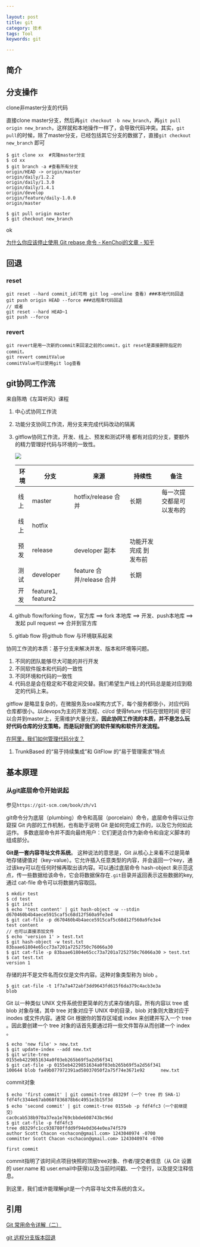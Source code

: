 ```yaml
---

layout: post
title: git
category: 技术
tags: Tool
keywords: git

---
```


## 简介


## 分支操作

clone非master分支的代码

直接clone master分支，然后再`git checkout -b new_branch`，再`git pull origin new_branch`，这样就和本地操作一样了，会导致代码冲突。其实，`git pull`的时候，除了master分支，已经包括其它分支的数据了，直接`git checkout new_branch` 即可


	$ git clone xx  #克隆master分支
	$ cd xx
	$ git branch -a #查看所有分支
	origin/HEAD -> origin/master
	origin/daily/1.2.2
	origin/daily/1.3.0
	origin/daily/1.4.1
	origin/develop
	origin/feature/daily-1.0.0
	origin/master
	
	$ git pull origin master
	$ git checkout new_branch

ok

[为什么你应该停止使用 Git rebase 命令 - KenChoi的文章 - 知乎](https://zhuanlan.zhihu.com/p/29682134)

## 回退

### reset

    git reset --hard commit_id(可用 git log –oneline 查看) ###本地代码回退
    git push origin HEAD --force ###远程库代码回退
    // 或者
    git reset --hard HEAD~1
    git push --force

### revert
    
    git revert是用一次新的commit来回滚之前的commit，git reset是直接删除指定的commit。
    git revert commitValue
    commitValue可以使用git log查看
    	
## git协同工作流

来自陈皓《左耳听风》课程

1. 中心式协同工作流
2. 功能分支协同工作流，用分支来完成代码改动的隔离
3. gitflow协同工作流，开发、线上、预发和测试环境 都有对应的分支，要额外的精力管理好代码与环境的一致性。

	![](/public/upload/tool/git_flow.PNG)
	
	|环境|分支|来源|持续性|备注|
	|---|---|---|---|---|
	|线上|master|hotfix/release 合并|长期|每一次提交都是可以发布的|
	|线上|hotfix||||
	|预发|release| developer 副本|功能开发完成 到 发布前|
	|测试|developer|feature 合并/release 合并|长期|
	|开发|feature1, feature2||
	
4. github flow/forking flow，官方库 ==> fork 本地库 ==> 开发、push本地库 ==> 发起 pull request ==> 合并到官方库
5. gitlab flow 将github flow 与环境联系起来

协同工作流的本质：基于分支来解决并发、版本和环境等问题。

1. 不同的团队能够尽大可能的并行开发
2. 不同软件版本和代码的一致性
3. 不同环境和代码的一致性
4. 代码总是会在稳定和不稳定间交替。我们希望生产线上的代码总是能对应到稳定的代码上来。

gitflow 是略显复杂的，在微服务及soa架构方式下，每个服务都很小，对应代码仓库都很小。以devops为主的开发流程、ci/cd 使得feture 代码在很短时间 便可以合并到master上，无需维护大量分支。**因此协同工作流的本质，并不是怎么玩好代码仓库的分支策略，而是玩好我们的软件架构和软件开发流程。**

[在阿里，我们如何管理代码分支？](https://yq.aliyun.com/articles/573549)


1.  TrunkBased 的“易于持续集成”和 GitFlow 的“易于管理需求”特点

## 基本原理

### 从git底层命令开始说起

参见`https://git-scm.com/book/zh/v1`

git命令分为底层（plumbing）命令和高层（porcelain）命令，底层命令得以让你窥探 Git 内部的工作机制，也有助于说明 Git 是如何完成工作的，以及它为何如此运作。 多数底层命令并不面向最终用户：它们更适合作为新命令和自定义脚本的组成部分。

**Git是一套内容寻址文件系统**。 这种说法的意思是，Git 从核心上来看不过是简单地存储键值对（key-value）。它允许插入任意类型的内容，并会返回一个key，通过该key可以在任何时候再取出该内容。可以通过底层命令 hash-object 来示范这点，传一些数据给该命令，它会将数据保存在`.git`目录并返回表示这些数据的key,通过 cat-file 命令可以将数据内容取回。


    $ mkdir test
    $ cd test
    $ git init
    $ echo 'test content' | git hash-object -w --stdin
    d670460b4b4aece5915caf5c68d12f560a9fe3e4
    $ git cat-file -p d670460b4b4aece5915caf5c68d12f560a9fe3e4
    test content
    // 也可以直接添加文件
    $ echo 'version 1' > test.txt
    $ git hash-object -w test.txt
    83baae61804e65cc73a7201a7252750c76066a30
    $ git cat-file -p 83baae61804e65cc73a7201a7252750c76066a30 > test.txt
    $ cat test.txt
    version 1
    

存储的并不是文件名而仅仅是文件内容。这种对象类型称为 blob 。

    $ git cat-file -t 1f7a7a472abf3dd9643fd615f6da379c4acb3e3a
    blob
    

Git 以一种类似 UNIX 文件系统但更简单的方式来存储内容。所有内容以 tree 或 blob 对象存储，其中 tree 对象对应于 UNIX 中的目录，blob 对象则大致对应于 inodes 或文件内容。通常 Git 根据你的暂存区域或 index 来创建并写入一个 tree 。因此要创建一个 tree 对象的话首先要通过将一些文件暂存从而创建一个 index 。

    $ echo 'new file' > new.txt
    $ git update-index --add new.txt
    $ git write-tree
    0155eb4229851634a0f03eb265b69f5a2d56f341
    $ git cat-file -p 0155eb4229851634a0f03eb265b69f5a2d56f341
    100644 blob fa49b077972391ad58037050f2a75f74e3671e92      new.txt
    

commit对象

    $ echo 'first commit' | git commit-tree d8329f（一个 tree 的 SHA-1）
    fdf4fc3344e67ab068f836878b6c4951e3b15f3d
    $ echo 'second commit' | git commit-tree 0155eb -p fdf4fc3（一个前继提交）
    cac0cab538b970a37ea1e769cbbde608743bc96d
    $ git cat-file -p fdf4fc3
    tree d8329fc1cc938780ffdd9f94e0d364e0ea74f579
    author Scott Chacon <schacon@gmail.com> 1243040974 -0700
    committer Scott Chacon <schacon@gmail.com> 1243040974 -0700
    
    first commit

commit指明了该时间点项目快照的顶层tree对象、作者/提交者信息（从 Git 设置的 user.name 和 user.email中获得)以及当前时间戳、一个空行，以及提交注释信息。

到这里，我们或许能理解git是一个内容寻址文件系统的含义。

## 引用

[Git 常用命令详解（二）][]

[git 远程分支版本回退][]



[Git 常用命令详解（二）]: http://blog.csdn.net/ithomer/article/details/7529022
[git 远程分支版本回退]: http://itroadmap.sinaapp.com/2015/08/10/git-%E8%BF%9C%E7%A8%8B%E5%88%86%E6%94%AF%E7%89%88%E6%9C%AC%E5%9B%9E%E9%80%80/